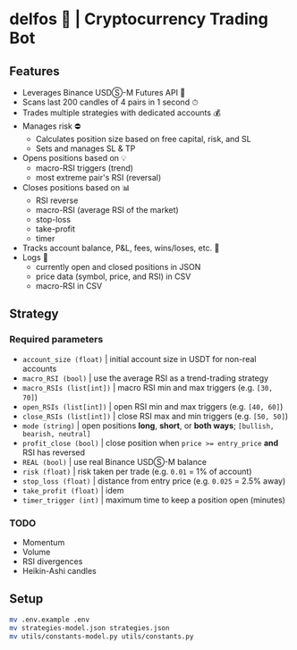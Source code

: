 # delfos 🔮 | Cryptocurrency Trading Bot

## Features

- Leverages Binance USDⓈ-M Futures API 🔌
- Scans last 200 candles of 4 pairs in 1 second ⏱
- Trades multiple strategies with dedicated accounts 💰
- Manages risk ⛔️
  - Calculates position size based on free capital, risk, and SL
  - Sets and manages SL & TP
- Opens positions based on 💡
  - macro-RSI triggers (trend)
  - most extreme pair's RSI (reversal)
- Closes positions based on 📊
  - RSI reverse
  - macro-RSI (average RSI of the market)
  - stop-loss
  - take-profit
  - timer
- Tracks account balance, P&L, fees, wins/loses, etc. 📐
- Logs 💾
  - currently open and closed positions in JSON
  - price data (symbol, price, and RSI) in CSV
  - macro-RSI in CSV

## Strategy

### Required parameters

- `account_size (float)` | initial account size in USDT for non-real accounts
- `macro_RSI (bool)` | use the average RSI as a trend-trading strategy
- `macro_RSIs (list[int])` | macro RSI min and max triggers (e.g. `[30, 70]`)
- `open_RSIs (list[int])` | open RSI min and max triggers (e.g. `[40, 60]`)
- `close_RSIs (list[int])` | close RSI max and min triggers (e.g. `[50, 50]`)
- `mode (string)` | open positions **long**, **short**, or **both ways**; `[bullish, bearish, neutral]`
- `profit_close (bool)` | close position when `price >= entry_price` **and** RSI has reversed
- `REAL (bool)` | use real Binance USDⓈ-M balance
- `risk (float)` | risk taken per trade (e.g. `0.01` = 1% of account)
- `stop_loss (float)` | distance from entry price (e.g. `0.025` = 2.5% away)
- `take_profit (float)` | idem
- `timer_trigger (int)` | maximum time to keep a position open (minutes)

### TODO

- Momentum
- Volume
- RSI divergences
- Heikin-Ashi candles

## Setup

```bash
mv .env.example .env
mv strategies-model.json strategies.json
mv utils/constants-model.py utils/constants.py
```
